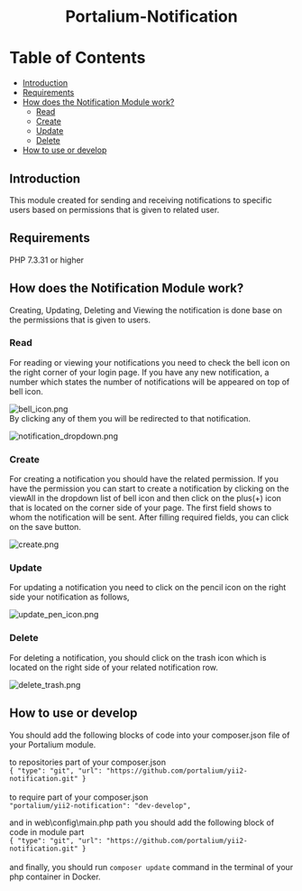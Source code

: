 # <p align="center">Portalium-Notification</p>

# Table of Contents
+ [Introduction](#introduction)
+ [Requirements](#requirements)
+ [How does the Notification Module work?](#how-does-the-notification-module-work)
    + [Read](#read)
    + [Create](#create)
    + [Update](#update)
    + [Delete](#delete)
+ [How to use or develop](#how-to-use-or-develop)
## Introduction
This module created for sending and receiving notifications to specific users based on permissions
that is given to related user.

## Requirements
  PHP 7.3.31 or higher


## How does the Notification Module work?
Creating, Updating, Deleting and  Viewing the notification is done base on the permissions that is given to users.<br>
### Read
For reading or viewing your notifications you need to check the bell icon on the right corner of your login page.
If you have any new notification, a number which states the number of notifications will be appeared on top of bell icon.
<br>

![bell_icon.png](..%2F..%2F..%2F..%2F..%2F..%2Fbell_icon.png)
<br>
By clicking any of them you will be redirected to that notification.


![notification_dropdown.png](..%2F..%2F..%2F..%2F..%2F..%2Fnotification_dropdown.png)
<br>

### Create
For creating a notification you should have the related permission. If you have the permission you can start to create a notification
by clicking on the viewAll in the dropdown list of bell icon and then click on the plus(+) icon that is located on the corner side of your page.
The first field shows to whom the notification will be sent. After filling required fields, you can click on the save button.

![create.png](..%2F..%2F..%2F..%2F..%2F..%2Fcreate.png)


### Update
For updating a notification you need to click on the pencil icon on the right side your notification as follows,

![update_pen_icon.png](..%2F..%2F..%2F..%2F..%2F..%2Fupdate_pen_icon.png)


### Delete
For deleting a notification, you should click on the trash icon which is located on the right side of your related notification row.
<br>

![delete_trash.png](..%2F..%2F..%2F..%2F..%2F..%2Fdelete_trash.png)
<br>


## How to use or develop

You should add the following blocks of code into your composer.json file of your Portalium module.

to repositories part of your composer.json
<br>
`{
"type": "git",
"url": "https://github.com/portalium/yii2-notification.git"
}`
<br>
<br>
to require part of your composer.json
<br>
`"portalium/yii2-notification": "dev-develop",`

and in web\config\main.php path you should add the following block of code in module part
<br>
`{
"type": "git",
"url": "https://github.com/portalium/yii2-notification.git"
}`
<br><br>
and finally, you should run `composer update` command in the terminal of your php container in Docker.